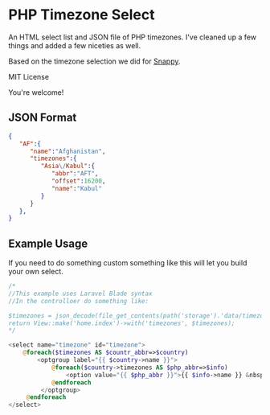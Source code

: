 PHP Timezone Select
===================

An HTML select list and JSON file of PHP timezones. I've cleaned up a few things and added a few niceties as well.

Based on the timezone selection we did for [Snappy](http://www.besnappy.com).

MIT License

You're welcome!

## JSON Format
```json
{
   "AF":{
      "name":"Afghanistan",
      "timezones":{
         "Asia\/Kabul":{
            "abbr":"AFT",
            "offset":16200,
            "name":"Kabul"
         }
      }
   },
}
```

## Example Usage
If you need to do something custom something like this will let you build your own select.

```php
/*
//This example uses Laravel Blade syntax
//In the controlloer do something like:

$timezones = json_decode(file_get_contents(path('storage').'data/timezones.json'));
return View::make('home.index')->with('timezones', $timezones);
*/

<select name="timezone" id="timezone">
	@foreach($timezones AS $countr_abbr=>$country)
		<optgroup label="{{ $country->name }}">
			@foreach($country->timezones AS $php_abbr=>$info)
				<option value="{{ $php_abbr }}">{{ $info->name }} &nbsp; ({{ $info->abbr }})</option>
			@endforeach
		 </optgroup>
	 @endforeach
</select>
```
